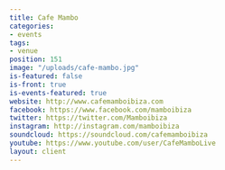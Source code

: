 ```yaml
---
title: Cafe Mambo
categories:
- events
tags:
- venue
position: 151
image: "/uploads/cafe-mambo.jpg"
is-featured: false
is-front: true
is-events-featured: true
website: http://www.cafemamboibiza.com
facebook: https://www.facebook.com/mamboibiza
twitter: https://twitter.com/Mamboibiza
instagram: http://instagram.com/mamboibiza
soundcloud: https://soundcloud.com/cafemamboibiza
youtube: https://www.youtube.com/user/CafeMamboLive
layout: client
---
```


